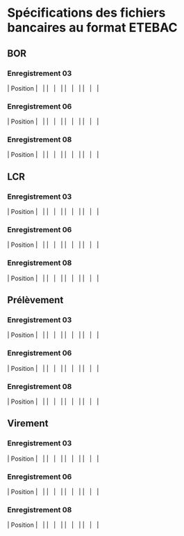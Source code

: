 # Spécifications des fichiers bancaires au format ETEBAC
## BOR


### Enregistrement 03







| Position |   |
|   |   |
|   |   |
|   |   |


### Enregistrement 06







| Position |   |
|   |   |
|   |   |
|   |   |


### Enregistrement 08







| Position |   |
|   |   |
|   |   |
|   |   |


## LCR


### Enregistrement 03







| Position |   |
|   |   |
|   |   |
|   |   |


### Enregistrement 06







| Position |   |
|   |   |
|   |   |
|   |   |


### Enregistrement 08







| Position |   |
|   |   |
|   |   |
|   |   |


## Prélèvement


### Enregistrement 03







| Position |   |
|   |   |
|   |   |
|   |   |


### Enregistrement 06







| Position |   |
|   |   |
|   |   |
|   |   |


### Enregistrement 08







| Position |   |
|   |   |
|   |   |
|   |   |


## Virement


### Enregistrement 03







| Position |   |
|   |   |
|   |   |
|   |   |


### Enregistrement 06







| Position |   |
|   |   |
|   |   |
|   |   |


### Enregistrement 08







| Position |   |
|   |   |
|   |   |
|   |   |


